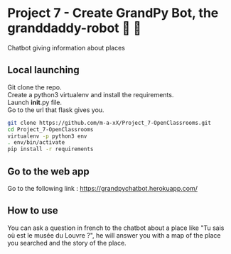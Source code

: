 # Project 7 - Create GrandPy Bot, the granddaddy-robot  🤖 👴

Chatbot giving information about places

## Local launching
Git clone the repo.\
Create a python3 virtualenv and install the requirements.\
Launch __init__.py file.\
Go to the url that flask gives you.

```bash
git clone https://github.com/m-a-xX/Project_7-OpenClassrooms.git
cd Project_7-OpenClassrooms
virtualenv -p python3 env
. env/bin/activate
pip install -r requirements
```

## Go to the web app

Go to the following link : https://grandpychatbot.herokuapp.com/


## How to use

You can ask a question in french to the chatbot about a place like "Tu sais où est le musée du Louvre ?", he will answer you with a map of the place you searched and the story of the place.
